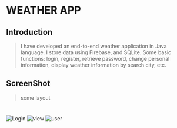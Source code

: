# WEATHER APP
## Introduction
> I have developed an end-to-end weather application in Java language. I store data using Firebase, and SQLite.
> Some basic functions: login, register, retrieve password, change personal information, display weather information by search city, etc.
## ScreenShot
> some layout
#
![Login](https://i.pinimg.com/736x/22/9f/d4/229fd4452a32731f26b2f3bdeb6d29fb.jpg)
![view](https://i.pinimg.com/736x/f3/32/fa/f332fa385b3227829578cb94edcb6206.jpg)
![user](https://i.pinimg.com/736x/a6/cf/bd/a6cfbd7d394e70a1c7fe7263d33dca57.jpg)

